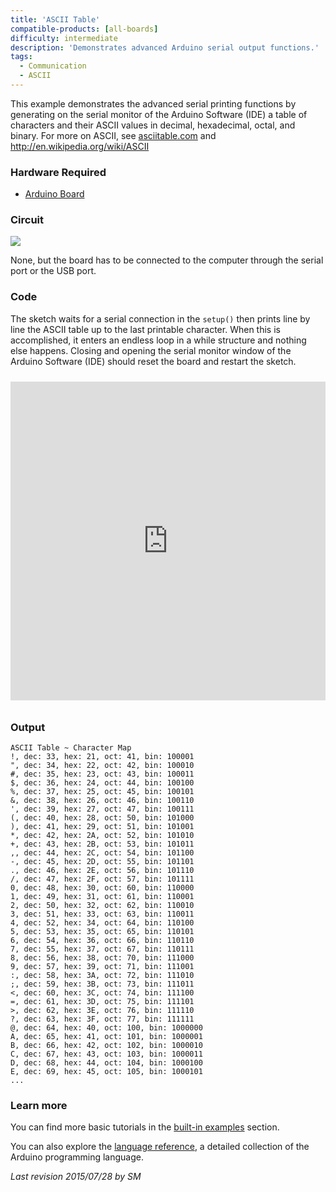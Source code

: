 ```yaml
---
title: 'ASCII Table'
compatible-products: [all-boards]
difficulty: intermediate
description: 'Demonstrates advanced Arduino serial output functions.'
tags: 
  - Communication
  - ASCII
---
```


This example demonstrates the advanced serial printing functions by generating on the serial monitor of the Arduino Software (IDE) a table of characters and their ASCII values in decimal, hexadecimal, octal, and binary. For more on ASCII, see [asciitable.com](http://www.asciitable.com) and http://en.wikipedia.org/wiki/ASCII

### Hardware Required

- [Arduino Board](https://store.arduino.cc/collections/boards-modules)

### Circuit

![](assets/circuit.png)



None, but the board has to be connected to the computer through the serial port or the USB port.

### Code

The sketch waits for a serial connection in the `setup()` then prints line by line the ASCII table up to the last printable character. When this is accomplished, it enters an endless loop in  a while structure and nothing else happens. Closing and opening the serial monitor window of the Arduino Software (IDE) should reset the board and restart the sketch.

<iframe src='https://create.arduino.cc/example/builtin/04.Communication%5CASCIITable/ASCIITable/preview?embed&snippet' style='height:510px;width:100%;margin:10px 0' frameborder='0'></iframe>

### Output

```arduino
ASCII Table ~ Character Map
!, dec: 33, hex: 21, oct: 41, bin: 100001
", dec: 34, hex: 22, oct: 42, bin: 100010
#, dec: 35, hex: 23, oct: 43, bin: 100011
$, dec: 36, hex: 24, oct: 44, bin: 100100
%, dec: 37, hex: 25, oct: 45, bin: 100101
&, dec: 38, hex: 26, oct: 46, bin: 100110
', dec: 39, hex: 27, oct: 47, bin: 100111
(, dec: 40, hex: 28, oct: 50, bin: 101000
), dec: 41, hex: 29, oct: 51, bin: 101001
*, dec: 42, hex: 2A, oct: 52, bin: 101010
+, dec: 43, hex: 2B, oct: 53, bin: 101011
,, dec: 44, hex: 2C, oct: 54, bin: 101100
-, dec: 45, hex: 2D, oct: 55, bin: 101101
., dec: 46, hex: 2E, oct: 56, bin: 101110
/, dec: 47, hex: 2F, oct: 57, bin: 101111
0, dec: 48, hex: 30, oct: 60, bin: 110000
1, dec: 49, hex: 31, oct: 61, bin: 110001
2, dec: 50, hex: 32, oct: 62, bin: 110010
3, dec: 51, hex: 33, oct: 63, bin: 110011
4, dec: 52, hex: 34, oct: 64, bin: 110100
5, dec: 53, hex: 35, oct: 65, bin: 110101
6, dec: 54, hex: 36, oct: 66, bin: 110110
7, dec: 55, hex: 37, oct: 67, bin: 110111
8, dec: 56, hex: 38, oct: 70, bin: 111000
9, dec: 57, hex: 39, oct: 71, bin: 111001
:, dec: 58, hex: 3A, oct: 72, bin: 111010
;, dec: 59, hex: 3B, oct: 73, bin: 111011
<, dec: 60, hex: 3C, oct: 74, bin: 111100
=, dec: 61, hex: 3D, oct: 75, bin: 111101
>, dec: 62, hex: 3E, oct: 76, bin: 111110
?, dec: 63, hex: 3F, oct: 77, bin: 111111
@, dec: 64, hex: 40, oct: 100, bin: 1000000
A, dec: 65, hex: 41, oct: 101, bin: 1000001
B, dec: 66, hex: 42, oct: 102, bin: 1000010
C, dec: 67, hex: 43, oct: 103, bin: 1000011
D, dec: 68, hex: 44, oct: 104, bin: 1000100
E, dec: 69, hex: 45, oct: 105, bin: 1000101
...
```

### Learn more

You can find more basic tutorials in the [built-in examples](/built-in-examples) section.

You can also explore the [language reference](https://www.arduino.cc/reference/en/), a detailed collection of the Arduino programming language.

*Last revision 2015/07/28 by SM*